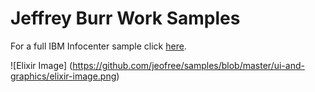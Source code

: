 # Jeffrey Burr Work Samples

For a full IBM Infocenter sample click [here](http://jeffreyburr.org/IBM/Elixir_Only/en-US/Content/Visualization/Documentation/Flex/Elixir_Enterprise/_pubskel/).

![Elixir Image] (https://github.com/jeofree/samples/blob/master/ui-and-graphics/elixir-image.png)
